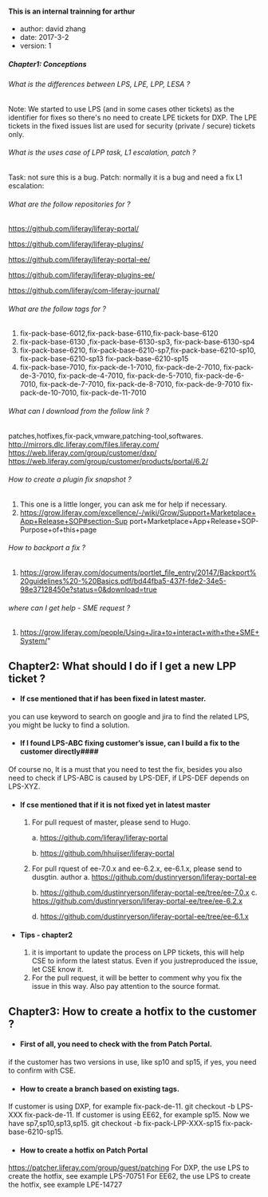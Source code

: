 #### This is an internal trainning for arthur ####
+   author: david zhang
+   date:   2017-3-2
+   version: 1

##### Chapter1: Conceptions #####

###### What is the differences between LPS, LPE, LPP, LESA ? ######
Note: We started to use LPS (and in some cases other tickets) as the identifier for fixes so there's no 	need to create LPE tickets for DXP. The LPE tickets in the fixed issues list are used for security (private / secure) tickets only.
######  What is the uses case of LPP task, L1 escalation, patch ? ######
Task: not sure this is a bug.
Patch: normally it is a bug and need a fix
L1 escalation:

######  What are the follow repositories for ? ######
https://github.com/liferay/liferay-portal/

https://github.com/liferay/liferay-plugins/

https://github.com/liferay/liferay-portal-ee/

https://github.com/liferay/liferay-plugins-ee/

https://github.com/liferay/com-liferay-journal/

######  What are the follow tags for ? ######
1.  fix-pack-base-6012,fix-pack-base-6110,fix-pack-base-6120
2.  fix-pack-base-6130 ,fix-pack-base-6130-sp3, fix-pack-base-6130-sp4
3.  fix-pack-base-6210, fix-pack-base-6210-sp7,fix-pack-base-6210-sp10, fix-pack-base-6210-sp13
    fix-pack-base-6210-sp15
4.  fix-pack-base-7010, fix-pack-de-1-7010, fix-pack-de-2-7010, fix-pack-de-3-7010, fix-pack-de-4-7010,  fix-pack-de-5-7010, fix-pack-de-6-7010, fix-pack-de-7-7010, fix-pack-de-8-7010, fix-pack-de-9-7010
    fix-pack-de-10-7010, fix-pack-de-11-7010

######  What can I download from the follow link ? ######
patches,hotfixes,fix-pack,vmware,patching-tool,softwares.
http://mirrors.dlc.liferay.com/files.liferay.com/
https://web.liferay.com/group/customer/dxp/
https://web.liferay.com/group/customer/products/portal/6.2/
######  How to create a plugin fix snapshot ? ######
1.  This one is a little longer, you can ask me for help if necessary.
2.  https://grow.liferay.com/excellence/-/wiki/Grow/Support+Marketplace+App+Release+SOP#section-Sup port+Marketplace+App+Release+SOP-Purpose+of+this+page

######  How to backport a fix ? ######
1.  https://grow.liferay.com/documents/portlet_file_entry/20147/Backport%20guidelines%20-%20Basics.pdf/bd44fba5-437f-fde2-34e5-98e37128450e?status=0&download=true
######  where can I get help - SME request ? ######
1.  https://grow.liferay.com/people/Using+Jira+to+interact+with+the+SME+System/"

## Chapter2: What should I do if I get a new LPP ticket ? ##

-  #### If cse mentioned that if has been fixed in latest master. ####
you can use keyword to search on google and jira to find the related LPS, you might be lucky to find a solution.
-  ####  If I found LPS-ABC fixing customer’s issue, can I build a fix to the customer directly####
Of course no, It is a must that you need to test the fix, besides you also need to check if LPS-ABC is caused by LPS-DEF, if LPS-DEF depends on LPS-XYZ.

-  ####  If cse mentioned that if it is not fixed yet in latest master ####
    1.  For pull request of master, please send to Hugo.
    
        a.  https://github.com/liferay/liferay-portal
    
        b. https://github.com/hhuijser/liferay-portal

    2.  For pull rquest of ee-7.0.x and ee-6.2.x, ee-6.1.x, please send to dusgtin.
    author
        a. https://github.com/dustinryerson/liferay-portal-ee
    
        b.  https://github.com/dustinryerson/liferay-portal-ee/tree/ee-7.0.x
        c.  https://github.com/dustinryerson/liferay-portal-ee/tree/ee-6.2.x
    
        d.  https://github.com/dustinryerson/liferay-portal-ee/tree/ee-6.1.x
    
-  ####  Tips - chapter2 ####
    1.  it is important to update the process on LPP tickets, this will help CSE to inform the latest status. Even if you justreproduced the issue, let CSE know it.
    2.  For the pull request, it will be better to comment why you fix the issue in this way. Also pay attention to the source format.

## Chapter3: How to create a hotfix to the customer ? ##


-  #### First of all, you need to check with the from Patch Portal. ####
if the customer has two versions in use, like sp10 and sp15, if yes, you need to confirm with CSE.
-  ####  How to create a branch based on existing tags.  ####
If customer is using DXP, for example fix-pack-de-11. 
git checkout -b LPS-XXX fix-pack-de-11.
If customer is using EE62, for example sp15. Now we have sp7,sp10,sp13,sp15.
git checkout -b fix-pack-LPP-XXX-sp15 fix-pack-base-6210-sp15.

-  ####  How to create a hotfix on Patch Portal ####
https://patcher.liferay.com/group/guest/patching
For DXP, the use LPS to create the hotfix, see example LPS-70751
For EE62, the use LPS to create the hotfix, see example LPE-14727
